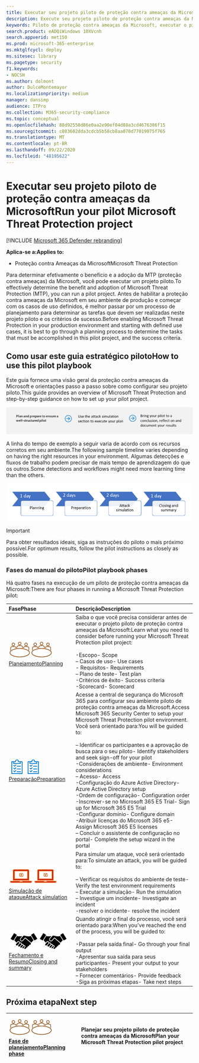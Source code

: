 ```yaml
---
title: Executar seu projeto piloto de proteção contra ameaças da Microsoft
description: Execute seu projeto piloto de proteção contra ameaças da Microsoft em produção para determinar efetivamente os benefícios e a adoção da MTP (proteção contra ameaças da Microsoft).
keywords: Piloto de proteção contra ameaças da Microsoft, executar o piloto de proteção contra ameaças da Microsoft, avaliar a proteção contra ameaças da Microsoft em produção, projeto piloto de proteção contra ameaças da Microsoft, segurança na CyberSource, ameaça persistente avançada, segurança corporativa, dispositivos, dispositivo, identidade, usuários, dados, aplicativos, incidentes, investigação e correção automatizadas, caça avançada
search.product: eADQiWindows 10XVcnh
search.appverid: met150
ms.prod: microsoft-365-enterprise
ms.mktglfcycl: deploy
ms.sitesec: library
ms.pagetype: security
f1.keywords:
- NOCSH
ms.author: dolmont
author: DulceMontemayor
ms.localizationpriority: medium
manager: dansimp
audience: ITPro
ms.collection: M365-security-compliance
ms.topic: conceptual
ms.openlocfilehash: 88d92558d86e0aa2e90ef04d88a3cd4676386f15
ms.sourcegitcommit: c083602dda3cdcb5b58cb8aa070d77019075f765
ms.translationtype: MT
ms.contentlocale: pt-BR
ms.lasthandoff: 09/22/2020
ms.locfileid: "48195622"
---
```

# <a name="run-your-pilot-microsoft-threat-protection-project"></a><span data-ttu-id="c47f9-104">Executar seu projeto piloto de proteção contra ameaças da Microsoft</span><span class="sxs-lookup"><span data-stu-id="c47f9-104">Run your pilot Microsoft Threat Protection project</span></span> 

[!INCLUDE [Microsoft 365 Defender rebranding](../includes/microsoft-defender.md)]


<span data-ttu-id="c47f9-105">**Aplica-se a:**</span><span class="sxs-lookup"><span data-stu-id="c47f9-105">**Applies to:**</span></span>
- <span data-ttu-id="c47f9-106">Proteção contra Ameaças da Microsoft</span><span class="sxs-lookup"><span data-stu-id="c47f9-106">Microsoft Threat Protection</span></span>

<span data-ttu-id="c47f9-107">Para determinar efetivamente o benefício e a adoção da MTP (proteção contra ameaças) da Microsoft, você pode executar um projeto piloto.</span><span class="sxs-lookup"><span data-stu-id="c47f9-107">To effectively determine the benefit and adoption of Microsoft Threat Protection (MTP), you can run a pilot project.</span></span> <span data-ttu-id="c47f9-108">Antes de habilitar a proteção contra ameaças da Microsoft em seu ambiente de produção e começar com os casos de uso definidos, é melhor passar por um processo de planejamento para determinar as tarefas que devem ser realizadas neste projeto piloto e os critérios de sucesso.</span><span class="sxs-lookup"><span data-stu-id="c47f9-108">Before enabling Microsoft Threat Protection in your production environment and starting with defined use cases, it is best to go through a planning process to determine the tasks that must be accomplished in this pilot project, and the success criteria.</span></span> 


## <a name="how-to-use-this-pilot-playbook"></a><span data-ttu-id="c47f9-109">Como usar este guia estratégico piloto</span><span class="sxs-lookup"><span data-stu-id="c47f9-109">How to use this pilot playbook</span></span>

<span data-ttu-id="c47f9-110">Este guia fornece uma visão geral da proteção contra ameaças da Microsoft e orientações passo a passo sobre como configurar seu projeto piloto.</span><span class="sxs-lookup"><span data-stu-id="c47f9-110">This guide provides an overview of Microsoft Threat Protection and step-by-step guidance on how to set up your pilot project.</span></span> 

![Fases na execução de um piloto de proteção contra ameaças da Microsoft](../../media/pilotphases.png)

<span data-ttu-id="c47f9-112">A linha do tempo de exemplo a seguir varia de acordo com os recursos corretos em seu ambiente.</span><span class="sxs-lookup"><span data-stu-id="c47f9-112">The following sample timeline varies depending on having the right resources in your environment.</span></span> <span data-ttu-id="c47f9-113">Algumas detecções e fluxos de trabalho podem precisar de mais tempo de aprendizagem do que os outros.</span><span class="sxs-lookup"><span data-stu-id="c47f9-113">Some detections and workflows might need more learning time than the others.</span></span>

![Linha do tempo de exemplo na execução de um piloto de proteção contra ameaças da Microsoft](../../media/pilotimeline.png)

>[!IMPORTANT]
><span data-ttu-id="c47f9-115">Para obter resultados ideais, siga as instruções do piloto o mais próximo possível.</span><span class="sxs-lookup"><span data-stu-id="c47f9-115">For optimum results, follow the pilot instructions as closely as possible.</span></span>


### <a name="pilot-playbook-phases"></a><span data-ttu-id="c47f9-116">Fases do manual do piloto</span><span class="sxs-lookup"><span data-stu-id="c47f9-116">Pilot playbook phases</span></span> 

<span data-ttu-id="c47f9-117">Há quatro fases na execução de um piloto de proteção contra ameaças da Microsoft:</span><span class="sxs-lookup"><span data-stu-id="c47f9-117">There are four phases in running a Microsoft Threat Protection pilot:</span></span>

|<span data-ttu-id="c47f9-118">Fase</span><span class="sxs-lookup"><span data-stu-id="c47f9-118">Phase</span></span> | <span data-ttu-id="c47f9-119">Descrição</span><span class="sxs-lookup"><span data-stu-id="c47f9-119">Description</span></span> | 
|:-------|:-----|
| <span data-ttu-id="c47f9-120">![Planejamento](../../media/mtp/plan.png)</span><span class="sxs-lookup"><span data-stu-id="c47f9-120">![Planning](../../media/mtp/plan.png)</span></span><br>[<span data-ttu-id="c47f9-121">Planejamento</span><span class="sxs-lookup"><span data-stu-id="c47f9-121">Planning</span></span>](mtp-pilot-plan.md)| <span data-ttu-id="c47f9-122">Saiba o que você precisa considerar antes de executar o projeto piloto de proteção contra ameaças da Microsoft:</span><span class="sxs-lookup"><span data-stu-id="c47f9-122">Learn what you need to consider before running your Microsoft Threat Protection pilot project:</span></span> <br><br><span data-ttu-id="c47f9-123">-Escopo</span><span class="sxs-lookup"><span data-stu-id="c47f9-123">- Scope</span></span> <br> <span data-ttu-id="c47f9-124">– Casos de uso</span><span class="sxs-lookup"><span data-stu-id="c47f9-124">- Use cases</span></span> <br><span data-ttu-id="c47f9-125">- Requisitos</span><span class="sxs-lookup"><span data-stu-id="c47f9-125">- Requirements</span></span> <br><span data-ttu-id="c47f9-126">– Plano de teste</span><span class="sxs-lookup"><span data-stu-id="c47f9-126">- Test plan</span></span> <br> <span data-ttu-id="c47f9-127">-Critérios de êxito</span><span class="sxs-lookup"><span data-stu-id="c47f9-127">- Success criteria</span></span> <br> <span data-ttu-id="c47f9-128">-Scorecard</span><span class="sxs-lookup"><span data-stu-id="c47f9-128">- Scorecard</span></span> 
| <span data-ttu-id="c47f9-129">![Preparação](../../media/prepare.png)</span><span class="sxs-lookup"><span data-stu-id="c47f9-129">![Preparation](../../media/prepare.png)</span></span> <br>[<span data-ttu-id="c47f9-130">Preparação</span><span class="sxs-lookup"><span data-stu-id="c47f9-130">Preparation</span></span>](mtp-evaluation.md)|  <span data-ttu-id="c47f9-131">Acesse a central de segurança do Microsoft 365 para configurar seu ambiente piloto de proteção contra ameaças da Microsoft.</span><span class="sxs-lookup"><span data-stu-id="c47f9-131">Access Microsoft 365 Security Center to setup your Microsoft Threat Protection pilot  environment.</span></span> <span data-ttu-id="c47f9-132">Você será orientado para:</span><span class="sxs-lookup"><span data-stu-id="c47f9-132">You will be guided to:</span></span><br><br><span data-ttu-id="c47f9-133">– Identificar os participantes e a aprovação de busca para o seu piloto</span><span class="sxs-lookup"><span data-stu-id="c47f9-133">- Identify stakeholders and seek sign-off for your pilot</span></span> <br> <span data-ttu-id="c47f9-134">-Considerações de ambiente</span><span class="sxs-lookup"><span data-stu-id="c47f9-134">- Environment considerations</span></span> <br><span data-ttu-id="c47f9-135">– Acesso</span><span class="sxs-lookup"><span data-stu-id="c47f9-135">- Access</span></span> <br><span data-ttu-id="c47f9-136">-Configuração do Azure Active Directory</span><span class="sxs-lookup"><span data-stu-id="c47f9-136">- Azure Active Directory setup</span></span> <br> <span data-ttu-id="c47f9-137">-Ordem de configuração</span><span class="sxs-lookup"><span data-stu-id="c47f9-137">- Configuration order</span></span> <br> <span data-ttu-id="c47f9-138">-Inscrever-se no Microsoft 365 E5 Trial</span><span class="sxs-lookup"><span data-stu-id="c47f9-138">- Sign up for Microsoft 365 E5 Trial</span></span> <br> <span data-ttu-id="c47f9-139">-Configurar domínio</span><span class="sxs-lookup"><span data-stu-id="c47f9-139">- Configure domain</span></span> <br><span data-ttu-id="c47f9-140">-Atribuir licenças do Microsoft 365 e5</span><span class="sxs-lookup"><span data-stu-id="c47f9-140">- Assign Microsoft 365 E5 licenses</span></span> <br> <span data-ttu-id="c47f9-141">– Concluir o assistente de configuração no portal</span><span class="sxs-lookup"><span data-stu-id="c47f9-141">- Complete the setup wizard in the portal</span></span>|
| <span data-ttu-id="c47f9-142">![Simulação de ataque](../../media/mtp/run-sim.png)</span><span class="sxs-lookup"><span data-stu-id="c47f9-142">![Attack simulation](../../media/mtp/run-sim.png)</span></span> <br>[<span data-ttu-id="c47f9-143">Simulação de ataque</span><span class="sxs-lookup"><span data-stu-id="c47f9-143">Attack simulation</span></span>](mtp-pilot-simulate.md) | <span data-ttu-id="c47f9-144">Para simular um ataque, você será orientado para:</span><span class="sxs-lookup"><span data-stu-id="c47f9-144">To simulate an attack, you will be guided to:</span></span><br><br><span data-ttu-id="c47f9-145">– Verificar os requisitos do ambiente de teste</span><span class="sxs-lookup"><span data-stu-id="c47f9-145">- Verify the test environment requirements</span></span> <br><span data-ttu-id="c47f9-146">– Executar a simulação</span><span class="sxs-lookup"><span data-stu-id="c47f9-146">-  Run the simulation</span></span> <br><span data-ttu-id="c47f9-147">– Investigue um incidente</span><span class="sxs-lookup"><span data-stu-id="c47f9-147">- Investigate an incident</span></span> <br><span data-ttu-id="c47f9-148">-resolver o incidente</span><span class="sxs-lookup"><span data-stu-id="c47f9-148">- resolve the incident</span></span> 
| <span data-ttu-id="c47f9-149">![Fechamento e Resumo](../../media/mtp/close.png)</span><span class="sxs-lookup"><span data-stu-id="c47f9-149">![Closing and summary](../../media/mtp/close.png)</span></span> <br>[<span data-ttu-id="c47f9-150">Fechamento e Resumo</span><span class="sxs-lookup"><span data-stu-id="c47f9-150">Closing and summary</span></span>](mtp-pilot-close.md) | <span data-ttu-id="c47f9-151">Quando atingir o final do processo, você será orientado para:</span><span class="sxs-lookup"><span data-stu-id="c47f9-151">When you've reached the end of the process, you will be guided to:</span></span><br><br><span data-ttu-id="c47f9-152">-Passar pela saída final</span><span class="sxs-lookup"><span data-stu-id="c47f9-152">- Go through your final output</span></span><br><span data-ttu-id="c47f9-153">-Apresentar sua saída para seus participantes</span><span class="sxs-lookup"><span data-stu-id="c47f9-153">- Present your output to your stakeholders</span></span> <br><span data-ttu-id="c47f9-154">– Fornecer comentários</span><span class="sxs-lookup"><span data-stu-id="c47f9-154">- Provide feedback</span></span> <br><span data-ttu-id="c47f9-155">-Siga as próximas etapas</span><span class="sxs-lookup"><span data-stu-id="c47f9-155">- Take next steps</span></span> 

## <a name="next-step"></a><span data-ttu-id="c47f9-156">Próxima etapa</span><span class="sxs-lookup"><span data-stu-id="c47f9-156">Next step</span></span>
|<span data-ttu-id="c47f9-157">![Fase de planejamento](../../media/mtp/plan.png)</span><span class="sxs-lookup"><span data-stu-id="c47f9-157">![Planning phase](../../media/mtp/plan.png)</span></span> <br>[<span data-ttu-id="c47f9-158">Fase de planejamento</span><span class="sxs-lookup"><span data-stu-id="c47f9-158">Planning phase</span></span>](mtp-pilot-plan.md) | <span data-ttu-id="c47f9-159">Planejar seu projeto piloto de proteção contra ameaças da Microsoft</span><span class="sxs-lookup"><span data-stu-id="c47f9-159">Plan your Microsoft Threat Protection pilot project</span></span> 
|:-------|:-----|
